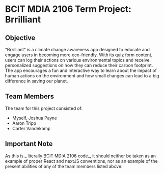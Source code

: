# BCIT MDIA 2106 Term Project: Brrilliant

## Objective

"Brrilliant" is a climate change awareness app designed to educate and engage users in becoming more eco-friendly. With its quiz form content, users can log their actions on various environmental topics and receive personalized suggestions on how they can reduce their carbon footprint. The app encourages a fun and interactive way to learn about the impact of human actions on the environment and how small changes can lead to a big difference in saving our planet.

## Team Members

The team for this project consisted of:

- Myself, Joshua Payne
- Aaron Tripp
- Carter Vandekamp
  
## Important Note

As this is _ literally BCIT MDIA 2106 code_, it should neither be taken as an example of proper React and nextJS conventions, nor as an example of the present abilities of any of the team members listed above.
